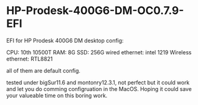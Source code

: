 # HP-Prodesk-400G6-DM-OC0.7.9-EFI
EFI for HP Prodesk 400G6 DM
desktop config:

CPU: 10th 10500T
RAM: 8G
SSD: 256G
wired ethernet: intel 1219
Wireless ethernet: RTL8821

all of them are default config.

tested under bigSur11.6 and montonry12.3.1, not perfect but it could work and let you do comming configruation in the MacOS.
Hoping it could save your valueable time on this boring work.
